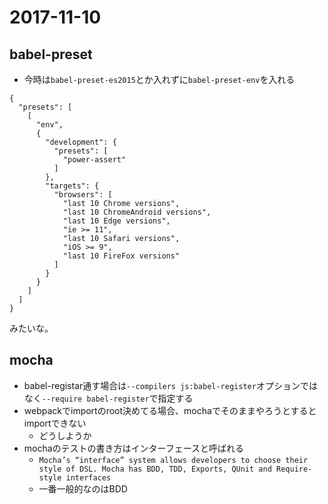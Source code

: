 # 2017-11-10

## babel-preset
- 今時は`babel-preset-es2015`とか入れずに`babel-preset-env`を入れる
```.babelrc
{
  "presets": [
    [
      "env",
      {
        "development": {
          "presets": [
            "power-assert"
          ]
        },
        "targets": {
          "browsers": [
            "last 10 Chrome versions",
            "last 10 ChromeAndroid versions",
            "last 10 Edge versions",
            "ie >= 11",
            "last 10 Safari versions",
            "iOS >= 9",
            "last 10 FireFox versions"
          ]
        }
      }
    ]
  ]
}
```
みたいな。

## mocha
- babel-registar通す場合は`--compilers js:babel-register`オプションではなく`--require babel-register`で指定する
- webpackでimportのroot決めてる場合、mochaでそのままやろうとするとimportできない
    - どうしようか
- mochaのテストの書き方はインターフェースと呼ばれる
    - `Mocha’s “interface” system allows developers to choose their style of DSL. Mocha has BDD, TDD, Exports, QUnit and Require-style interfaces`
    - 一番一般的なのはBDD
